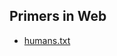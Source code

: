 ## Primers in Web

- [humans.txt](https://github.com/Devyanshu/primer/blob/master/Web/humanstxt.md)

